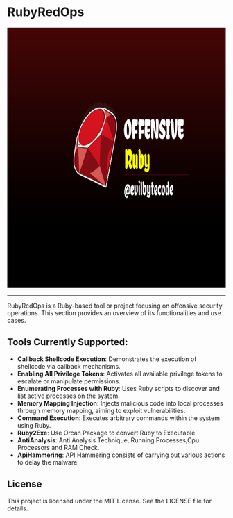 # RubyRedOps
<p align="center">
    <img height="600" alt="RustRedOps" src="OffensiveRuby.png">
</p>

---
RubyRedOps is a Ruby-based tool or project focusing on offensive security operations. This section provides an overview of its functionalities and use cases.

## Tools Currently Supported:
- **Callback Shellcode Execution**: Demonstrates the execution of shellcode via callback mechanisms.
- **Enabling All Privilege Tokens**: Activates all available privilege tokens to escalate or manipulate permissions.
- **Enumerating Processes with Ruby**: Uses Ruby scripts to discover and list active processes on the system.
- **Memory Mapping Injection**: Injects malicious code into local processes through memory mapping, aiming to exploit vulnerabilities.
- **Command Execution**: Executes arbitrary commands within the system using Ruby.
- **Ruby2Exe**: Use Orcan Package to convert Ruby to Executable
- **AntiAnalysis**: Anti Analysis Technique, Running Processes,Cpu Processors and RAM Check.
- **ApiHammering**: API Hammering consists of carrying out various actions to delay the malware.


## License
This project is licensed under the MIT License. See the LICENSE file for details.